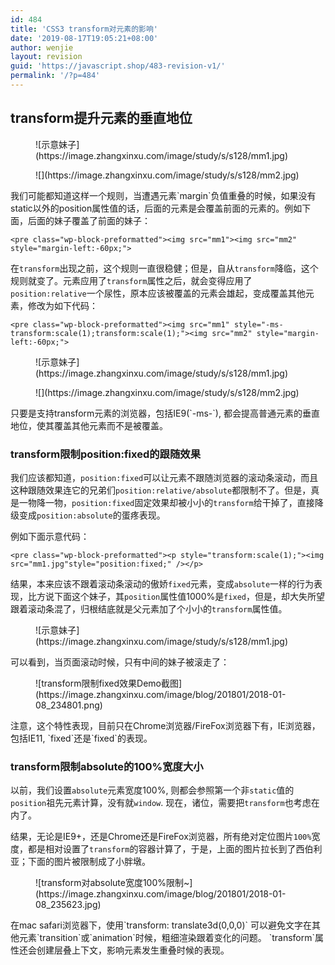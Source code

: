 ```yaml
---
id: 484
title: 'CSS3 transform对元素的影响'
date: '2019-08-17T19:05:21+08:00'
author: wenjie
layout: revision
guid: 'https://javascript.shop/483-revision-v1/'
permalink: '/?p=484'
---
```


## transform提升元素的垂直地位

<figure class="wp-block-image">![示意妹子](https://image.zhangxinxu.com/image/study/s/s128/mm1.jpg)</figure><figure class="wp-block-image">![](https://image.zhangxinxu.com/image/study/s/s128/mm2.jpg)</figure>我们可能都知道这样一个规则，当遭遇元素`margin`负值重叠的时候，如果没有static以外的position属性值的话，后面的元素是会覆盖前面的元素的。例如下面，后面的妹子覆盖了前面的妹子：

```
<pre class="wp-block-preformatted"><img src="mm1"><img src="mm2" style="margin-left:-60px;">
```

在`transform`出现之前，这个规则一直很稳健；但是，自从`transform`降临，这个规则就变了。元素应用了`transform`属性之后，就会变得应用了`position:relative`一个尿性，原本应该被覆盖的元素会雄起，变成覆盖其他元素，修改为如下代码：

```
<pre class="wp-block-preformatted"><img src="mm1" style="-ms-transform:scale(1);transform:scale(1);"><img src="mm2" style="margin-left:-60px;">
```

<figure class="wp-block-image">![示意妹子](https://image.zhangxinxu.com/image/study/s/s128/mm1.jpg)</figure><figure class="wp-block-image">![](https://image.zhangxinxu.com/image/study/s/s128/mm2.jpg)</figure>只要是支持transform元素的浏览器，包括IE9(`-ms-`), 都会提高普通元素的垂直地位，使其覆盖其他元素而不是被覆盖。

### transform限制position:fixed的跟随效果

我们应该都知道，`position:fixed`可以让元素不跟随浏览器的滚动条滚动，而且这种跟随效果连它的兄弟们`position:relative/absolute`都限制不了。但是，真是一物降一物，`position:fixed`固定效果却被小小的`transform`给干掉了，直接降级变成`position:absolute`的蛋疼表现。

例如下面示意代码：

```
<pre class="wp-block-preformatted"><p style="transform:scale(1);"><img src="mm1.jpg"style="position:fixed;" /></p>
```

结果，本来应该不跟着滚动条滚动的傲娇`fixed`元素，变成`absolute`一样的行为表现，比方说下面这个妹子，其`position`属性值1000%是`fixed`，但是，却大失所望跟着滚动条混了，归根结底就是父元素加了个小小的`transform`属性值。

<figure class="wp-block-image">![示意妹子](https://image.zhangxinxu.com/image/study/s/s128/mm1.jpg)</figure>可以看到，当页面滚动时候，只有中间的妹子被滚走了：

<figure class="wp-block-image">![transform限制fixed效果Demo截图](https://image.zhangxinxu.com/image/blog/201801/2018-01-08_234801.png)</figure>注意，这个特性表现，目前只在Chrome浏览器/FireFox浏览器下有，IE浏览器，包括IE11, `fixed`还是`fixed`的表现。

### transform限制absolute的100%宽度大小

以前，我们设置`absolute`元素宽度100%, 则都会参照第一个非`static`值的`position`祖先元素计算，没有就`window`. 现在，诸位，需要把`transform`也考虑在内了。

结果，无论是IE9+，还是Chrome还是FireFox浏览器，所有绝对定位图片`100%`宽度，都是相对设置了`transform`的容器计算了，于是，上面的图片拉长到了西伯利亚；下面的图片被限制成了小胖墩。

<figure class="wp-block-image">![transform对absolute宽度100%限制~](https://image.zhangxinxu.com/image/blog/201801/2018-01-08_235623.jpg)</figure>在mac safari浏览器下，使用`transform: translate3d(0,0,0)` 可以避免文字在其他元素`transition`或`animation`时候，粗细渲染跟着变化的问题。  
`transform`属性还会创建层叠上下文，影响元素发生重叠时候的表现。